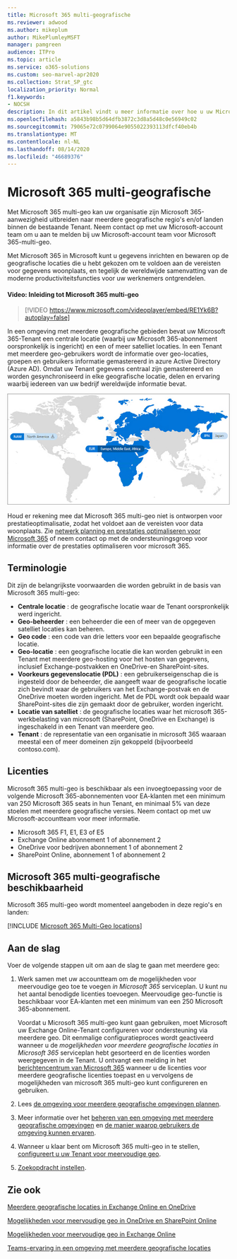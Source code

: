 ```yaml
---
title: Microsoft 365 multi-geografische
ms.reviewer: adwood
ms.author: mikeplum
author: MikePlumleyMSFT
manager: pamgreen
audience: ITPro
ms.topic: article
ms.service: o365-solutions
ms.custom: seo-marvel-apr2020
ms.collection: Strat_SP_gtc
localization_priority: Normal
f1.keywords:
- NOCSH
description: In dit artikel vindt u meer informatie over hoe u uw Microsoft 365-aanwezigheid uitbreidt naar meerdere geografische regio's met Microsoft 365 meerdere geografische regio's.
ms.openlocfilehash: a5843b98b5d64dfb3872c3d8a5d48c0e56949c02
ms.sourcegitcommit: 79065e72c0799064e9055022393113dfcf40eb4b
ms.translationtype: MT
ms.contentlocale: nl-NL
ms.lasthandoff: 08/14/2020
ms.locfileid: "46689376"
---
```

# <a name="microsoft-365-multi-geo"></a>Microsoft 365 multi-geografische

Met Microsoft 365 multi-geo kan uw organisatie zijn Microsoft 365-aanwezigheid uitbreiden naar meerdere geografische regio's en/of landen binnen de bestaande Tenant. Neem contact op met uw Microsoft-account team om u aan te melden bij uw Microsoft-account team voor Microsoft 365-multi-geo.
  
Met Microsoft 365 in Microsoft kunt u gegevens inrichten en bewaren op de geografische locaties die u hebt gekozen om te voldoen aan de vereisten voor gegevens woonplaats, en tegelijk de wereldwijde samenvatting van de moderne productiviteitsfuncties voor uw werknemers ontgrendelen.

#### <a name="video-introducing-microsoft-365-multi-geo"></a>Video: Inleiding tot Microsoft 365 multi-geo

> [!VIDEO https://www.microsoft.com/videoplayer/embed/RE1Yk6B?autoplay=false]

In een omgeving met meerdere geografische gebieden bevat uw Microsoft 365-Tenant een centrale locatie (waarbij uw Microsoft 365-abonnement oorspronkelijk is ingericht) en een of meer satelliet locaties. In een Tenant met meerdere geo-gebruikers wordt de informatie over geo-locaties, groepen en gebruikers informatie gemastereerd in azure Active Directory (Azure AD). Omdat uw Tenant gegevens centraal zijn gemastereerd en worden gesynchroniseerd in elke geografische locatie, delen en ervaring waarbij iedereen van uw bedrijf wereldwijde informatie bevat.

![Schermafbeelding van een meervoudige geografische kaart in het SharePoint-Beheercentrum](../media/multi-geo-world-map.png)

Houd er rekening mee dat Microsoft 365 multi-geo niet is ontworpen voor prestatieoptimalisatie, zodat het voldoet aan de vereisten voor data woonplaats. Zie [netwerk planning en prestaties optimaliseren voor Microsoft 365](https://support.office.com/article/e5f1228c-da3c-4654-bf16-d163daee8848) of neem contact op met de ondersteuningsgroep voor informatie over de prestaties optimaliseren voor microsoft 365.

## <a name="terminology"></a>Terminologie

Dit zijn de belangrijkste voorwaarden die worden gebruikt in de basis van Microsoft 365 multi-geo:

- **Centrale locatie** : de geografische locatie waar de Tenant oorspronkelijk werd ingericht.
- **Geo-beheerder** : een beheerder die een of meer van de opgegeven satelliet locaties kan beheren.
- **Geo code** : een code van drie letters voor een bepaalde geografische locatie.
- **Geo-locatie** : een geografische locatie die kan worden gebruikt in een Tenant met meerdere geo-hosting voor het hosten van gegevens, inclusief Exchange-postvakken en OneDrive-en SharePoint-sites.
- **Voorkeurs gegevenslocatie (PDL)** : een gebruikerseigenschap die is ingesteld door de beheerder, die aangeeft waar de geografische locatie zich bevindt waar de gebruikers van het Exchange-postvak en de OneDrive moeten worden ingericht. Met de PDL wordt ook bepaald waar SharePoint-sites die zijn gemaakt door de gebruiker, worden ingericht.
- **Locatie van satelliet** : de geografische locaties waar het microsoft 365-werkbelasting van microsoft (SharePoint, OneDrive en Exchange) is ingeschakeld in een Tenant van meerdere geo.
- **Tenant** : de representatie van een organisatie in microsoft 365 waaraan meestal een of meer domeinen zijn gekoppeld (bijvoorbeeld contoso.com).

## <a name="licensing"></a>Licenties

Microsoft 365 multi-geo is beschikbaar als een invoegtoepassing voor de volgende Microsoft 365-abonnementen voor EA-klanten met een minimum van 250 Microsoft 365 seats in hun Tenant, en minimaal 5% van deze stoelen met meerdere geografische versies. Neem contact op met uw Microsoft-accountteam voor meer informatie.

- Microsoft 365 F1, E1, E3 of E5
- Exchange Online abonnement 1 of abonnement 2
- OneDrive voor bedrijven abonnement 1 of abonnement 2
- SharePoint Online, abonnement 1 of abonnement 2

## <a name="microsoft-365-multi-geo-availability"></a>Microsoft 365 multi-geografische beschikbaarheid

Microsoft 365 multi-geo wordt momenteel aangeboden in deze regio's en landen:

[!INCLUDE [Microsoft 365 Multi-Geo locations](../includes/microsoft-365-multi-geo-locations.md)]

## <a name="getting-started"></a>Aan de slag

Voer de volgende stappen uit om aan de slag te gaan met meerdere geo:

1. Werk samen met uw accountteam om de mogelijkheden voor meervoudige geo toe te voegen _in Microsoft 365_ serviceplan. U kunt nu het aantal benodigde licenties toevoegen. Meervoudige geo-functie is beschikbaar voor EA-klanten met een minimum van een 250 Microsoft 365-abonnement.

   Voordat u Microsoft 365 multi-geo kunt gaan gebruiken, moet Microsoft uw Exchange Online-Tenant configureren voor ondersteuning via meerdere geo. Dit eenmalige configuratieproces wordt geactiveerd wanneer u de *mogelijkheden voor meerdere geografische locaties in Microsoft 365* serviceplan hebt gesorteerd en de licenties worden weergegeven in de Tenant. U ontvangt een melding in het [berichtencentrum van Microsoft 365](https://support.office.com/article/38FB3333-BFCC-4340-A37B-DEDA509C2093) wanneer u de licenties voor meerdere geografische licenties toepast en u vervolgens de mogelijkheden van microsoft 365 multi-geo kunt configureren en gebruiken.

2. Lees [de omgeving voor meerdere geografische omgevingen plannen](plan-for-multi-geo.md).

3. Meer informatie over het [beheren van een omgeving met meerdere geografische omgevingen](administering-a-multi-geo-environment.md) en [de manier waarop gebruikers de omgeving kunnen ervaren](multi-geo-user-experience.md).

4. Wanneer u klaar bent om Microsoft 365 multi-geo in te stellen, [configureert u uw Tenant voor meervoudige geo](multi-geo-tenant-configuration.md).

5. [Zoekopdracht instellen](configure-search-for-multi-geo.md).

## <a name="see-also"></a>Zie ook

[Meerdere geografische locaties in Exchange Online en OneDrive](https://Aka.ms/GoMultiGeo)

[Mogelijkheden voor meervoudige geo in OneDrive en SharePoint Online](multi-geo-capabilities-in-onedrive-and-sharepoint-online-in-microsoft-365.md)

[Mogelijkheden voor meervoudige geo in Exchange Online](multi-geo-capabilities-in-exchange-online.md)

[Teams-ervaring in een omgeving met meerdere geografische locaties](https://docs.microsoft.com/microsoftteams/teams-experience-o365odb-spo-multi-geo)
